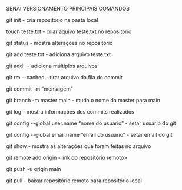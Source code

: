 SENAI VERSIONAMENTO
PRINCIPAIS COMANDOS

git init - cria repositório na pasta local

touch teste.txt - criar aquivo teste.txt 
no repositório

git status - mostra alterações no repositório

git add teste.txt - adiciona arquivo teste.txt 

git add . - adiciona múltiplos arquivos 

git rm --cached <nome do arquivo> - tirar arquivo da fila do commit

git commit -m “mensagem”

git branch -m master main - muda o nome da master para main

git log - mostra informações dos commits realizados

git config --global user.name “nome do usuário” - setar usuário do git

git config --global email.name “email do usuário” - setar email do git

git show - mostra as alterações que foram feitas no arquivo

git remote add origin <link do repositório remoto>

git push -u origin main

git pull - baixar repositório remoto para repositório local